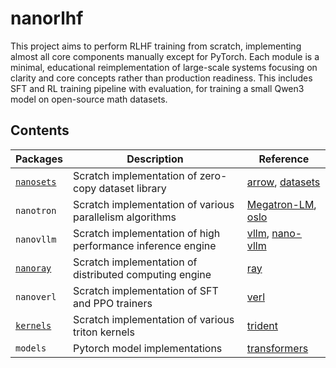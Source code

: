 # nanorlhf
This project aims to perform RLHF training from scratch, implementing almost all core components manually except for PyTorch. Each module is a minimal, educational reimplementation of large-scale systems focusing on clarity and core concepts rather than production readiness. This includes SFT and RL training pipeline with evaluation, for training a small Qwen3 model on open-source math datasets.

## Contents

| Packages                                                                          | Description                                                 | Reference                                                                                              |
|-----------------------------------------------------------------------------------|-------------------------------------------------------------|--------------------------------------------------------------------------------------------------------|
| [`nanosets`](https://github.com/hyunwoongko/nanorlhf/tree/main/nanorlhf/nanosets) | Scratch implementation of zero-copy dataset library         | [arrow](https://github.com/apache/arrow), [datasets](https://github.com/huggingface/datasets)          |
| `nanotron`                                                                        | Scratch implementation of various parallelism algorithms    | [Megatron-LM](https://github.com/NVIDIA/Megatron-LM), [oslo](https://github.com/EleutherAI/oslo)       |
| `nanovllm`                                                                        | Scratch implementation of high performance inference engine | [vllm](https://github.com/vllm-project/vllm), [nano-vllm](https://github.com/GeeeekExplorer/nano-vllm) |
| [`nanoray`](https://github.com/hyunwoongko/nanorlhf/tree/main/nanorlhf/nanoray)   | Scratch implementation of distributed computing engine      | [ray](https://github.com/ray-project/ray)                                                              |
| `nanoverl`                                                                        | Scratch implementation of SFT and PPO trainers              | [verl](https://github.com/volcengine/verl)                                                             |
| [`kernels`](https://github.com/hyunwoongko/nanorlhf/tree/main/nanorlhf/kernels)   | Scratch implementation of various triton kernels            | [trident](https://github.com/kakaobrain/trident)                                                       |
| `models`                                                                          | Pytorch model implementations                               | [transformers](https://github.com/huggingface/transformers)                                            |
